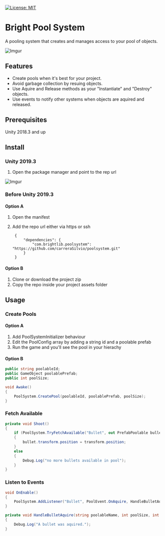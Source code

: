 [![License: MIT](https://img.shields.io/badge/License-MIT-brightgreen.svg)](https://github.com/carreraSilvio/BrightPoolSystem/blob/master/LICENSE.md)

# Bright Pool System
A pooling system that creates and manages access to your pool of objects. 

![Imgur](https://i.imgur.com/XcPNTTL.gif)

## Features
* Create pools when it's best for your project.
* Avoid garbage collection by resuing objects.
* Use Aquire and Release methods as your "Instantiate" and "Destroy" objects.
* Use events to notify other systems when objects are aquired and released.

## Prerequisites
Unity 2018.3 and up

## Install

### Unity 2019.3
1. Open the package manager and point to the rep url

![Imgur](https://i.imgur.com/iYGgINz.png)

### Before Unity 2019.3

#### Option A
1. Open the manifest
2. Add the repo url either via https or ssh

		{
    		"dependencies": {
        		"com.brightlib.poolsystem": "https://github.com/carreraSilvio/poolsystem.git"
    		}
		}

#### Option B
1. Clone or download the project zip
2. Copy the repo inside your project assets folder

## Usage

### Create Pools
#### Option A
1. Add PoolSystemInitializer behaviour
2. Edit the PoolConfig array by adding a string id and a poolable prefab
3. Run the game and you'll see the pool in your hierachy

#### Option B
```csharp
public string poolableId;
public GameObject poolablePrefab;
public int poolSize;

void Awake()
{
    PoolSystem.CreatePool(poolableId, poolablePrefab, poolSize);
}
```

### Fetch Available
```csharp
private void Shoot()
{
    if (PoolSystem.TryFetchAvailable("Bullet", out PrefabPoolable bullet))
    {
        bullet.transform.position = transform.position;
    }
    else
    {
        Debug.Log("no more bullets available in pool");
    }
}
```

### Listen to Events
```csharp
void OnEnable()
{
    PoolSystem.AddListener("Bullet", PoolEvent.OnAquire, HandleBulletAquire);
}

private void HandleBulletAquire(string poolableName, int poolSize, int poolableInUse)
{
	Debug.Log("A bullet was aquired.");
}
```
